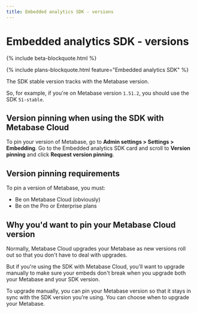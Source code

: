 ```yaml
---
title: Embedded analytics SDK - versions
---
```


# Embedded analytics SDK - versions

{% include beta-blockquote.html %}

{% include plans-blockquote.html feature="Embedded analytics SDK" %}

The SDK stable version tracks with the Metabase version.

So, for example, if you're on Metabase version `1.51.2`, you should use the SDK `51-stable`.

## Version pinning when using the SDK with Metabase Cloud

To pin your version of Metabase, go to **Admin settings > Settings > Embedding**. Go to the Embedded analytics SDK card and scroll to **Version pinning** and click **Request version pinning**.

## Version pinning requirements

To pin a version of Metabase, you must:

- Be on Metabase Cloud (obviously)
- Be on the Pro or Enterprise plans

## Why you'd want to pin your Metabase Cloud version

Normally, Metabase Cloud upgrades your Metabase as new versions roll out so that you don't have to deal with upgrades.

But if you're using the SDK with Metabase Cloud, you'll want to upgrade manually to make sure your embeds don't break when you upgrade both your Metabase and your SDK version.

To upgrade manually, you can pin your Metabase version so that it stays in sync with the SDK version you're using. You can choose when to upgrade your Metabase.
